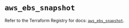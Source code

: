 # `aws_ebs_snapshot`

Refer to the Terraform Registry for docs: [`aws_ebs_snapshot`](https://registry.terraform.io/providers/hashicorp/aws/6.4.0/docs/resources/ebs_snapshot).

